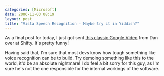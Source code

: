 ```yaml
---
categories: [Microsoft]
date: 2006-11-03 08:19
layout: post
title: "Vista Speech Recognition - Maybe try it in Yiddish?"
---
```

As a final post for today, I just got sent <a href="http://video.google.com/videoplay?docid=-1123221217782777472" title="Windows Vista Speech Recognition Demo Gone Awry - Google Video" target="_blank">this classic Google Video</a> from Dan over at Shifty. It's pretty funny!

Having said that, I'm sure that most devs know how tough something like voice recognition can be to build.  Try demoing something like this to the world, it'd be an absolute nightmare! I do feel a bit sorry for this guy, as I'm sure he's not the one responsible for the internal workings of the software.

